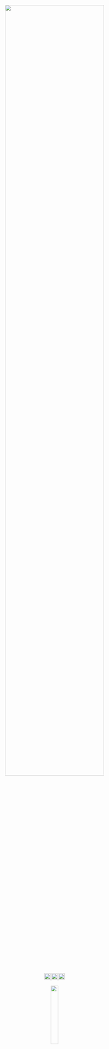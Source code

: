 <!-- --README MADE BY MARKLEY SALES!--README MADE BY MARKLEY SALES!-- -->

<div id="header" align="center">
   <img id="bg" width="80%" src="https://user-images.githubusercontent.com/95272518/167551997-c34c7c46-78ec-4f76-b27c-60704aefd16f.svg">
   <br><br>
   <sup>
      <a href="https://drive.google.com/u/0/uc?id=1l8d5X9o_KHNy6ev_dZzjcRdkJFKUHrYZ&export=download">
      <img height="20px" src="https://img.shields.io/badge/Download CV-%236633cc?&color=003140&style=flat">
      </a>
      <a href="https://gitlab.com/marksales">
         <img height="20px" src="https://img.shields.io/badge/GitLab-%236633?style=flat&logo=GitLab&color=003140">
      </a>
      <img height="20px" src="https://hits.seeyoufarm.com/api/count/incr/badge.svg?url=https%3A%2F%2Fgithub.com%2Fmarkleysales&count_bg=%23003140&title_bg=%23003140&icon=myspace.svg&icon_color=%23FFFFFF&title=Profile+Views&edge_flat=false">
   </sup>
</div>
<br>
<div id="main-presentation" align="center">
   <sup>
      <img width="22%" src="https://user-images.githubusercontent.com/95272518/167324348-441c688d-50a8-4416-a4cf-79955c153dc7.png">
   </sup>
   <br>
   <a href="https://github.com/markleysales"><b>Live the future
   <br>
   <sub>Professional and academic in agile technologies for software</sub>
   <br>
   <sup>development, data architecture, microservices and graphic design.</sup>
   <br>
   <sub>I am currently working as a full stack web and mobile developer</sub>
   <br>
   <sup>and i am studying Machine Learning for private education.</sup><br></a>
   <img width="22%" src="https://user-images.githubusercontent.com/95272518/167559109-d4290b92-25e8-49f7-b9e9-ba92155726cc.svg">
   <sub>
      <img width="100%" src="https://user-images.githubusercontent.com/95272518/167558090-7d33bbb3-1a6d-4c2b-8f33-ad57f3d68e3d.svg">
   </sub> 
</div>


<h3>TECHNOLOGIES</H3>
<div>
   <h5>
      HTML, CSS, SASS, Tailwind, <i>JavaScript</i>, Bootstrap, React, React Native, NativeScript, TypeScript, Next.js, Vue.js, Nuxt.js,<br>
      Three.js, Node.js, <i>Python</i>, Manim, <i>Ruby</i>, Rails, MongoDB, PostgreSQL, MySQL, AWS, Docker, Kubernetes, Digital Ocean...<br><br>
   </h5>
</div>


<h3>CONTACTS</h3>
<div id="social-medias">
   <a href="https://www.instagram.com/mark_sales.it">
      <img height="20px" src="https://img.shields.io/badge/Instagram-%bebebecc?style=flat&logo=Instagram&logoColor=white&color=003140">
   </a>
   <a href="https://www.linkedin.com/in/markley-sales">
      <img height="20px" src="https://img.shields.io/badge/LinkedIn-%236633?style=flat&logo=LinkedIn&logoColor=white&color=003140">
   </a>
   <a href="https://www.behance.net/markleysales">
      <img height="20px" src="https://img.shields.io/badge/Behance-%bebebecc?style=flat&logo=Behance&logoColor=white&color=003140">
   </>
   <a href="https://api.whatsapp.com/send?phone=5591983367707&text=Hello%20Markley!%20I%20visited%20your%20profile%20on%20GitHub%20and%20would%20like%20to%20talk%20about%20it.">
      <img height="20px" src="https://img.shields.io/badge/Whatsapp-%236633cc?&logo=Whatsapp&logoColor=white&color=003140&style=flat">
   </a>
</div>
<!--
optional image
-->
<div>
   <h5>
      Follow me on Instagram and LinkedIn! 🔔 Where I post news, trivia, articles<br>
      and educational content from all over the tech and geek world! 💻
   </h5>
</div>
<div>
   <h5><a href="mailto:marksales.dev.eng@gmail.com">
      marksales.dev.eng@gmail.com
   <br>
   <a href="https://www.hisolver.com">
      www.hisolver.com
   </a></h5>
</div>

